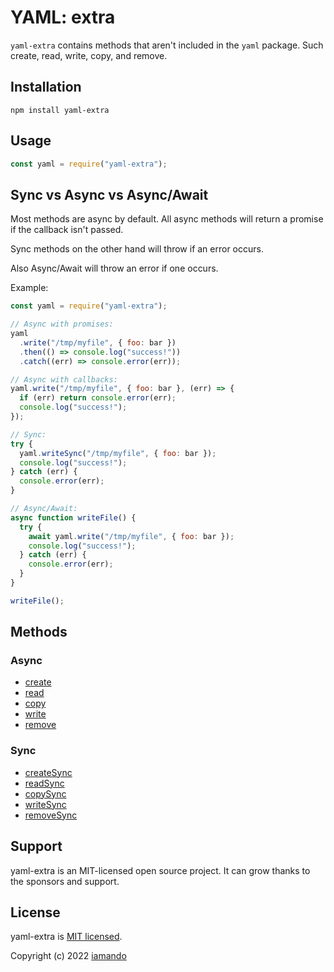# YAML: extra

`yaml-extra` contains methods that aren't included in the `yaml` package. Such create, read, write, copy, and remove.

## Installation

    npm install yaml-extra

## Usage

```js
const yaml = require("yaml-extra");
```

## Sync vs Async vs Async/Await

Most methods are async by default. All async methods will return a promise if the callback isn't passed.

Sync methods on the other hand will throw if an error occurs.

Also Async/Await will throw an error if one occurs.

Example:

```js
const yaml = require("yaml-extra");

// Async with promises:
yaml
  .write("/tmp/myfile", { foo: bar })
  .then(() => console.log("success!"))
  .catch((err) => console.error(err));

// Async with callbacks:
yaml.write("/tmp/myfile", { foo: bar }, (err) => {
  if (err) return console.error(err);
  console.log("success!");
});

// Sync:
try {
  yaml.writeSync("/tmp/myfile", { foo: bar });
  console.log("success!");
} catch (err) {
  console.error(err);
}

// Async/Await:
async function writeFile() {
  try {
    await yaml.write("/tmp/myfile", { foo: bar });
    console.log("success!");
  } catch (err) {
    console.error(err);
  }
}

writeFile();
```

## Methods

### Async

- [create](docs/create.md)
- [read](docs/read.md)
- [copy](docs/copy.md)
- [write](docs/write.md)
- [remove](docs/remove.md)

### Sync

- [createSync](docs/create-sync.md)
- [readSync](docs/read-sync.md)
- [copySync](docs/copy-sync.md)
- [writeSync](docs/write-sync.md)
- [removeSync](docs/remove-sync.md)

## Support

yaml-extra is an MIT-licensed open source project. It can grow thanks to the sponsors and support.

## License

yaml-extra is [MIT licensed](LICENSE).

Copyright (c) 2022 [iamando](https://github.com/iamando)
